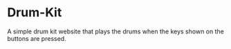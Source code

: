 # Drum-Kit
A simple drum kit website that plays the drums when the keys shown on the buttons are pressed.
